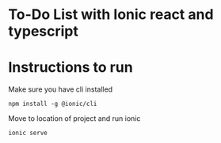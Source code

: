 # To-Do List with Ionic react and typescript

# Instructions to run
Make sure you have cli installed
```
npm install -g @ionic/cli
```

Move to location of project and run ionic
```
ionic serve
```
